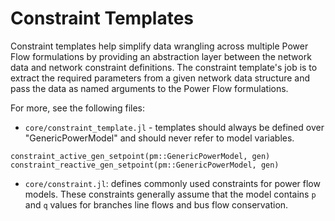 # Constraint Templates

Constraint templates help simplify data wrangling across multiple Power Flow formulations by providing an abstraction layer between the network data and network constraint definitions. The constraint template's job is to extract the required parameters from a given network data structure and pass the data as named arguments to the Power Flow formulations.

For more, see the following files:

- `core/constraint_template.jl` - templates should always be defined over "GenericPowerModel" and should never refer to model variables.

```@docs
constraint_active_gen_setpoint(pm::GenericPowerModel, gen)
constraint_reactive_gen_setpoint(pm::GenericPowerModel, gen)
```

- `core/constraint.jl`: defines commonly used constraints for power flow models. These constraints generally assume that the model contains `p` and `q` values for branches line flows and bus flow conservation.
